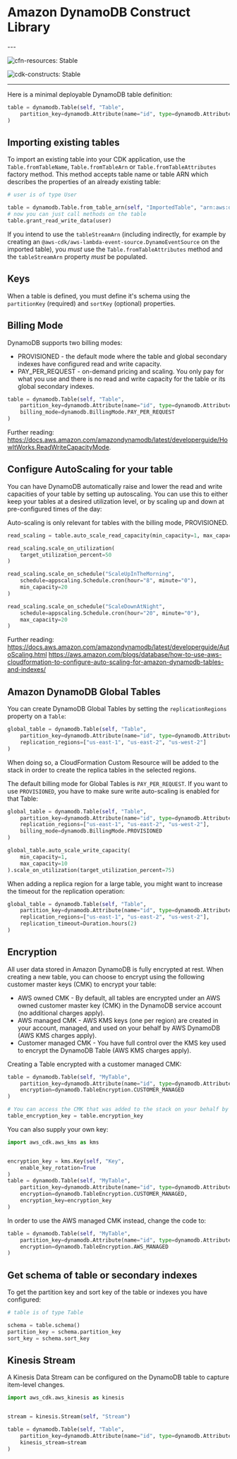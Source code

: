 # Amazon DynamoDB Construct Library

<!--BEGIN STABILITY BANNER-->---


![cfn-resources: Stable](https://img.shields.io/badge/cfn--resources-stable-success.svg?style=for-the-badge)

![cdk-constructs: Stable](https://img.shields.io/badge/cdk--constructs-stable-success.svg?style=for-the-badge)

---
<!--END STABILITY BANNER-->

Here is a minimal deployable DynamoDB table definition:

```python
table = dynamodb.Table(self, "Table",
    partition_key=dynamodb.Attribute(name="id", type=dynamodb.AttributeType.STRING)
)
```

## Importing existing tables

To import an existing table into your CDK application, use the `Table.fromTableName`, `Table.fromTableArn` or `Table.fromTableAttributes`
factory method. This method accepts table name or table ARN which describes the properties of an already
existing table:

```python
# user is of type User

table = dynamodb.Table.from_table_arn(self, "ImportedTable", "arn:aws:dynamodb:us-east-1:111111111:table/my-table")
# now you can just call methods on the table
table.grant_read_write_data(user)
```

If you intend to use the `tableStreamArn` (including indirectly, for example by creating an
`@aws-cdk/aws-lambda-event-source.DynamoEventSource` on the imported table), you *must* use the
`Table.fromTableAttributes` method and the `tableStreamArn` property *must* be populated.

## Keys

When a table is defined, you must define it's schema using the `partitionKey`
(required) and `sortKey` (optional) properties.

## Billing Mode

DynamoDB supports two billing modes:

* PROVISIONED - the default mode where the table and global secondary indexes have configured read and write capacity.
* PAY_PER_REQUEST - on-demand pricing and scaling. You only pay for what you use and there is no read and write capacity for the table or its global secondary indexes.

```python
table = dynamodb.Table(self, "Table",
    partition_key=dynamodb.Attribute(name="id", type=dynamodb.AttributeType.STRING),
    billing_mode=dynamodb.BillingMode.PAY_PER_REQUEST
)
```

Further reading:
https://docs.aws.amazon.com/amazondynamodb/latest/developerguide/HowItWorks.ReadWriteCapacityMode.

## Configure AutoScaling for your table

You can have DynamoDB automatically raise and lower the read and write capacities
of your table by setting up autoscaling. You can use this to either keep your
tables at a desired utilization level, or by scaling up and down at pre-configured
times of the day:

Auto-scaling is only relevant for tables with the billing mode, PROVISIONED.

```python
read_scaling = table.auto_scale_read_capacity(min_capacity=1, max_capacity=50)

read_scaling.scale_on_utilization(
    target_utilization_percent=50
)

read_scaling.scale_on_schedule("ScaleUpInTheMorning",
    schedule=appscaling.Schedule.cron(hour="8", minute="0"),
    min_capacity=20
)

read_scaling.scale_on_schedule("ScaleDownAtNight",
    schedule=appscaling.Schedule.cron(hour="20", minute="0"),
    max_capacity=20
)
```

Further reading:
https://docs.aws.amazon.com/amazondynamodb/latest/developerguide/AutoScaling.html
https://aws.amazon.com/blogs/database/how-to-use-aws-cloudformation-to-configure-auto-scaling-for-amazon-dynamodb-tables-and-indexes/

## Amazon DynamoDB Global Tables

You can create DynamoDB Global Tables by setting the `replicationRegions` property on a `Table`:

```python
global_table = dynamodb.Table(self, "Table",
    partition_key=dynamodb.Attribute(name="id", type=dynamodb.AttributeType.STRING),
    replication_regions=["us-east-1", "us-east-2", "us-west-2"]
)
```

When doing so, a CloudFormation Custom Resource will be added to the stack in order to create the replica tables in the
selected regions.

The default billing mode for Global Tables is `PAY_PER_REQUEST`.
If you want to use `PROVISIONED`,
you have to make sure write auto-scaling is enabled for that Table:

```python
global_table = dynamodb.Table(self, "Table",
    partition_key=dynamodb.Attribute(name="id", type=dynamodb.AttributeType.STRING),
    replication_regions=["us-east-1", "us-east-2", "us-west-2"],
    billing_mode=dynamodb.BillingMode.PROVISIONED
)

global_table.auto_scale_write_capacity(
    min_capacity=1,
    max_capacity=10
).scale_on_utilization(target_utilization_percent=75)
```

When adding a replica region for a large table, you might want to increase the
timeout for the replication operation:

```python
global_table = dynamodb.Table(self, "Table",
    partition_key=dynamodb.Attribute(name="id", type=dynamodb.AttributeType.STRING),
    replication_regions=["us-east-1", "us-east-2", "us-west-2"],
    replication_timeout=Duration.hours(2)
)
```

## Encryption

All user data stored in Amazon DynamoDB is fully encrypted at rest. When creating a new table, you can choose to encrypt using the following customer master keys (CMK) to encrypt your table:

* AWS owned CMK - By default, all tables are encrypted under an AWS owned customer master key (CMK) in the DynamoDB service account (no additional charges apply).
* AWS managed CMK - AWS KMS keys (one per region) are created in your account, managed, and used on your behalf by AWS DynamoDB (AWS KMS charges apply).
* Customer managed CMK - You have full control over the KMS key used to encrypt the DynamoDB Table (AWS KMS charges apply).

Creating a Table encrypted with a customer managed CMK:

```python
table = dynamodb.Table(self, "MyTable",
    partition_key=dynamodb.Attribute(name="id", type=dynamodb.AttributeType.STRING),
    encryption=dynamodb.TableEncryption.CUSTOMER_MANAGED
)

# You can access the CMK that was added to the stack on your behalf by the Table construct via:
table_encryption_key = table.encryption_key
```

You can also supply your own key:

```python
import aws_cdk.aws_kms as kms


encryption_key = kms.Key(self, "Key",
    enable_key_rotation=True
)
table = dynamodb.Table(self, "MyTable",
    partition_key=dynamodb.Attribute(name="id", type=dynamodb.AttributeType.STRING),
    encryption=dynamodb.TableEncryption.CUSTOMER_MANAGED,
    encryption_key=encryption_key
)
```

In order to use the AWS managed CMK instead, change the code to:

```python
table = dynamodb.Table(self, "MyTable",
    partition_key=dynamodb.Attribute(name="id", type=dynamodb.AttributeType.STRING),
    encryption=dynamodb.TableEncryption.AWS_MANAGED
)
```

## Get schema of table or secondary indexes

To get the partition key and sort key of the table or indexes you have configured:

```python
# table is of type Table

schema = table.schema()
partition_key = schema.partition_key
sort_key = schema.sort_key
```

## Kinesis Stream

A Kinesis Data Stream can be configured on the DynamoDB table to capture item-level changes.

```python
import aws_cdk.aws_kinesis as kinesis


stream = kinesis.Stream(self, "Stream")

table = dynamodb.Table(self, "Table",
    partition_key=dynamodb.Attribute(name="id", type=dynamodb.AttributeType.STRING),
    kinesis_stream=stream
)
```
